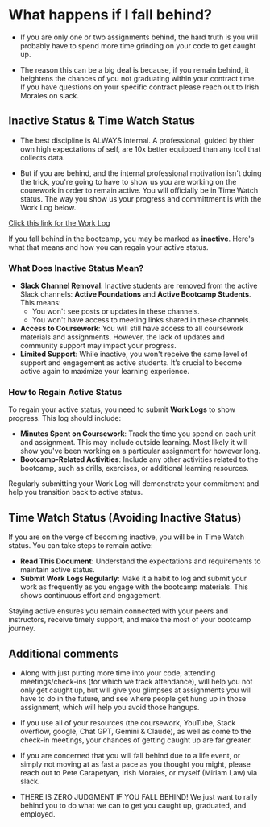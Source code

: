 # What happens if I fall behind?

- If you are only one or two assignments behind, the hard truth is you will probably have to spend more time grinding on your code to get caught up.

- The reason this can be a big deal is because, if you remain behind, it heightens the chances of you not graduating within your contract time. If you have questions on your specific contract please reach out to Irish Morales on slack. 


## Inactive Status & Time Watch Status  

- The best discipline is ALWAYS internal. A professional, guided by thier own high expectations of self, are 10x better equipped than any tool that collects data. 

- But if you are behind, and the internal professional motivation isn't doing the trick, you're going to have to show us you are working on the courework in order to remain active. You will officially be in Time Watch status. The way you show us your progress and committment is with the Work Log below.

[Click this link for the Work Log](https://punk-production.up.railway.app/work/create)

If you fall behind in the bootcamp, you may be marked as **inactive**. Here's what that means and how you can regain your active status.

### What Does Inactive Status Mean?

- **Slack Channel Removal**: Inactive students are removed from the active Slack channels: **Active Foundations** and **Active Bootcamp Students**. This means:
  - You won't see posts or updates in these channels.
  - You won't have access to meeting links shared in these channels.
- **Access to Coursework**: You will still have access to all coursework materials and assignments. However, the lack of updates and community support may impact your progress.
- **Limited Support**: While inactive, you won't receive the same level of support and engagement as active students. It’s crucial to become active again to maximize your learning experience.

### How to Regain Active Status

To regain your active status, you need to submit **Work Logs** to show progress. This log should include:

- **Minutes Spent on Coursework**: Track the time you spend on each unit and assignment. This may include outside learning. Most likely it will show you've been working on a particular assignment for however long. 
- **Bootcamp-Related Activities**: Include any other activities related to the bootcamp, such as drills, exercises, or additional learning resources.

Regularly submitting your Work Log will demonstrate your commitment and help you transition back to active status.

## Time Watch Status (Avoiding Inactive Status)

If you are on the verge of becoming inactive, you will be in Time Watch status. You can take steps to remain active:

- **Read This Document**: Understand the expectations and requirements to maintain active status.
- **Submit Work Logs Regularly**: Make it a habit to log and submit your work as frequently as you engage with the bootcamp materials. This shows continuous effort and engagement.

Staying active ensures you remain connected with your peers and instructors, receive timely support, and make the most of your bootcamp journey.

## Additional comments


- Along with just putting more time into your code, attending meetings/check-ins (for which we track attendance), will help you not only get caught up, but will give you glimpses at assignments you will have to do in the future, and see where people get hung up in those assignment, which will help you avoid those hangups.

- If you use all of your resources (the coursework, YouTube, Stack overflow, google, Chat GPT, Gemini & Claude), as well as come to the check-in meetings, your chances of getting caught up are far greater.  

- If you are concerned that you will fall behind due to a life event, or simply not moving at as fast a pace as you thought you might, please reach out to Pete Carapetyan, Irish Morales, or myself (Miriam Law) via slack.

- THERE IS ZERO JUDGMENT IF YOU FALL BEHIND! We just want to rally behind you to do what we can to get you caught up, graduated, and employed. 
